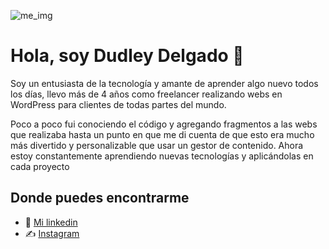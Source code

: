 ![me_img](https://i.ibb.co/MgR57Nz/img-github.jpg)
# Hola, soy Dudley Delgado 👋

Soy un entusiasta de la tecnología y amante de aprender algo nuevo todos los días, llevo más de 4 años como freelancer realizando webs en WordPress para clientes de todas partes del mundo.

Poco a poco fui conociendo el código y agregando fragmentos a las webs que realizaba hasta un punto en que me di cuenta de que esto era mucho más divertido y personalizable que usar un gestor de contenido. Ahora estoy constantemente aprendiendo nuevas tecnologías y aplicándolas en cada proyecto


## Donde puedes encontrarme

- 💼 [Mi linkedin](https://www.linkedin.com/in/dudley-arturo-delgado/)
- ✍️ [Instagram](https://www.instagram.com/dudley.code/)
